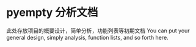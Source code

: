# pyempty 分析文档

此处存放项目的概要设计，简单分析，功能列表等初期文档
You can put your general design, simply analysis, function lists, and so forth here.
